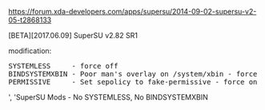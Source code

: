 <a href="https://forum.xda-developers.com/apps/supersu/2014-09-02-supersu-v2-05-t2868133" target="_blank">https://forum.xda-developers.com/apps/supersu/2014-09-02-supersu-v2-05-t2868133</a>

[BETA][2017.06.09] SuperSU v2.82 SR1

modification:
<pre>
SYSTEMLESS     - force off
BINDSYSTEMXBIN - Poor man's overlay on /system/xbin - force off
PERMISSIVE     - Set sepolicy to fake-permissive - force on
</pre>', 'SuperSU Mods - No SYSTEMLESS, No BINDSYSTEMXBIN